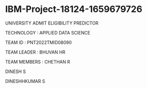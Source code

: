 # IBM-Project-18124-1659679726
UNIVERSITY ADMIT ELIGIBILITY PREDICTOR

TECHNOLOGY : APPLIED DATA SCIENCE

TEAM ID : PNT2022TMID08090

TEAM LEADER :
BHUVAN HR

TEAM MEMBERS :
CHETHAN R

DINESH S

DINESHHKUMAR S

